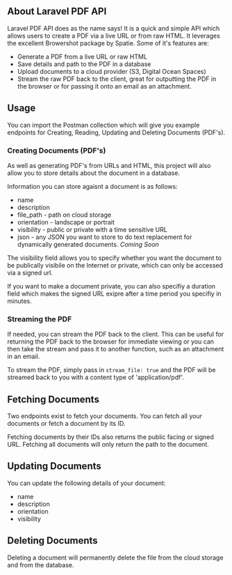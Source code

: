 ## About Laravel PDF API

Laravel PDF API does as the name says! It is a quick and simple API which allows users to create a PDF via a live URL or from raw HTML. It leverages the excellent Browershot package by Spatie. Some of it's features are:

- Generate a PDF from a live URL or raw HTML
- Save details and path to the PDF in a database
- Upload documents to a cloud provider (S3, Digital Ocean Spaces)
- Stream the raw PDF back to the client, great for outputting the PDF in the browser or for passing it onto an email as an attachment.

## Usage

You can import the Postman collection which will give you example endpoints for Creating, Reading, Updating and Deleting Documents (PDF's).

### Creating Documents (PDF's)
As well as generating PDF's from URLs and HTML, this project will also allow you to store details about the document in a database. 

Information you can store agaisnt a document is as follows:

- name
- description
- file_path - path on cloud storage
- orientation - landscape or portrait
- visibility - public or private with a time sensitive URL
- json - any JSON you want to store to do text replacement for dynamically generated documents. *Coming Soon*

The visibility field allows you to specify whether you want the document to be publically visibile on the Internet or private, which can only be accessed via a signed url.

If you want to make a document private, you can also specifiy a duration field which makes the signed URL exipre after a time period you specifiy in minutes.

### Streaming the PDF

If needed, you can stream the PDF back to the client. This can be useful for returning the PDF back to the browser for immediate viewing or you can then take the stream and pass it to another function, such as an attachment in an email.

To stream the PDF, simply pass in `stream_file: true` and the PDF will be streamed back to you with a content type of 'application/pdf'.

## Fetching Documents

Two endpoints exist to fetch your documents. You can fetch all your documents or fetch a document by its ID.

Fetching documents by their IDs also returns the public facing or signed URL. Fetching all documents will only return the path to the document.

## Updating Documents

You can update the following details of your document:

- name
- description
- orientation
- visibility

## Deleting Documents

Deleting a document will permanently delete the file from the cloud storage and from the database.